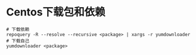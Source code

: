 # Centos下载包和依赖

```
# 下载依赖
repoquery -R --resolve --recursive <package> | xargs -r yumdownloader
# 下载自己
yumdownloader <package>
```
